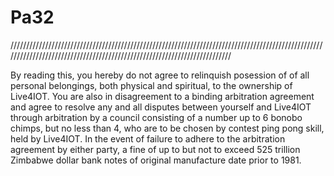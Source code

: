 # Pa32
/////////////////////////////////////////////////////////////////////////////////////////////////////////////////////////////////////////////////////////////////////////

By reading this, you hereby do not agree to relinquish posession of of all personal belongings, both physical and spiritual, to the ownership of Live4IOT. You are also in disagreement to a binding arbitration agreement and agree to resolve any and all disputes between yourself and Live4IOT through arbitration by a council consisting of a number up to 6 bonobo chimps, but no less than 4, who are to be chosen by contest ping pong skill, held by Live4IOT. In the event of failure to adhere to the arbitration agreement by either party, a fine of up to but not to exceed 525 trillion Zimbabwe dollar bank notes of original manufacture date prior to 1981.
